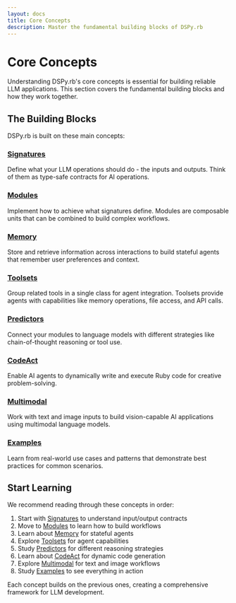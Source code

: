 ```yaml
---
layout: docs
title: Core Concepts
description: Master the fundamental building blocks of DSPy.rb
---
```


# Core Concepts

Understanding DSPy.rb's core concepts is essential for building reliable LLM applications. This section covers the fundamental building blocks and how they work together.

## The Building Blocks

DSPy.rb is built on these main concepts:

### [Signatures](./signatures/)
Define what your LLM operations should do - the inputs and outputs. Think of them as type-safe contracts for AI operations.

### [Modules](./modules/)
Implement how to achieve what signatures define. Modules are composable units that can be combined to build complex workflows.

### [Memory](./memory/)
Store and retrieve information across interactions to build stateful agents that remember user preferences and context.

### [Toolsets](./toolsets/)
Group related tools in a single class for agent integration. Toolsets provide agents with capabilities like memory operations, file access, and API calls.

### [Predictors](./predictors/)
Connect your modules to language models with different strategies like chain-of-thought reasoning or tool use.

### [CodeAct](./codeact/)
Enable AI agents to dynamically write and execute Ruby code for creative problem-solving.

### [Multimodal](./multimodal/)
Work with text and image inputs to build vision-capable AI applications using multimodal language models.

### [Examples](./examples/)
Learn from real-world use cases and patterns that demonstrate best practices for common scenarios.

## Start Learning

We recommend reading through these concepts in order:

1. Start with [Signatures](./signatures/) to understand input/output contracts
2. Move to [Modules](./modules/) to learn how to build workflows
3. Learn about [Memory](./memory/) for stateful agents
4. Explore [Toolsets](./toolsets/) for agent capabilities
5. Study [Predictors](./predictors/) for different reasoning strategies
6. Learn about [CodeAct](./codeact/) for dynamic code generation
7. Explore [Multimodal](./multimodal/) for text and image workflows
8. Study [Examples](./examples/) to see everything in action

Each concept builds on the previous ones, creating a comprehensive framework for LLM development.

